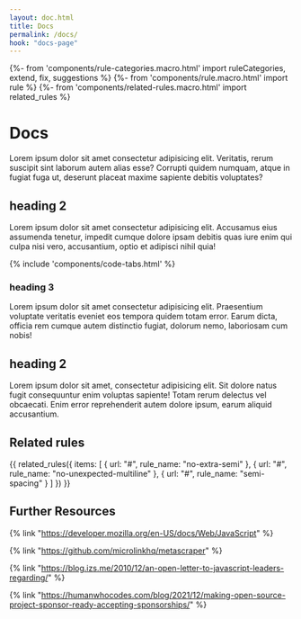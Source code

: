 ```yaml
---
layout: doc.html
title: Docs
permalink: /docs/
hook: "docs-page"
---
```


{%- from 'components/rule-categories.macro.html' import ruleCategories, extend, fix, suggestions %}
{%- from 'components/rule.macro.html' import rule %}
{%- from 'components/related-rules.macro.html' import related_rules %}
# Docs

Lorem ipsum dolor sit amet consectetur adipisicing elit. Veritatis, rerum suscipit sint laborum autem alias esse? Corrupti quidem numquam, atque in fugiat fuga ut, deserunt placeat maxime sapiente debitis voluptates?

## heading 2
Lorem ipsum dolor sit amet consectetur adipisicing elit. Accusamus eius assumenda tenetur, impedit cumque dolore ipsam debitis quas iure enim qui culpa nisi vero, accusantium, optio et adipisci nihil quia!

{% include 'components/code-tabs.html' %}

### heading 3
Lorem ipsum dolor sit amet consectetur adipisicing elit. Praesentium voluptate veritatis eveniet eos tempora quidem totam error. Earum dicta, officia rem cumque autem distinctio fugiat, dolorum nemo, laboriosam cum nobis!

## heading 2

Lorem ipsum dolor sit amet, consectetur adipisicing elit. Sit dolore natus fugit consequuntur enim voluptas sapiente! Totam rerum delectus vel obcaecati. Enim error reprehenderit autem dolore ipsum, earum aliquid accusantium.


## Related rules 

{{ related_rules({
        items: [
            {
                url: "#",
                rule_name: "no-extra-semi"
            },
            {
                url: "#",
                rule_name: "no-unexpected-multiline"
            },
            {
                url: "#",
                rule_name: "semi-spacing"
            }
        ]
    }) }}

## Further Resources

{% link "https://developer.mozilla.org/en-US/docs/Web/JavaScript" %}

{% link "https://github.com/microlinkhq/metascraper" %}

{% link "https://blog.izs.me/2010/12/an-open-letter-to-javascript-leaders-regarding/" %}

{% link "https://humanwhocodes.com/blog/2021/12/making-open-source-project-sponsor-ready-accepting-sponsorships/" %}
